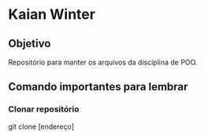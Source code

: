 # Kaian Winter

## Objetivo
Repositório para manter os arquivos da disciplina de POO.

## Comando importantes para lembrar

### Clonar repositório
git clone [endereço]


